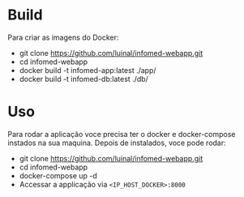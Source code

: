 # Build

Para criar as imagens do Docker:

- git clone https://github.com/luinal/infomed-webapp.git
- cd infomed-webapp
- docker build -t infomed-app:latest ./app/
- docker build -t infomed-db:latest ./db/

# Uso

Para rodar a aplicação voce precisa ter o docker e docker-compose instados na sua maquina. Depois de instalados, voce pode rodar:

- git clone https://github.com/luinal/infomed-webapp.git
- cd infomed-webapp
- docker-compose up -d
- Accessar a applicação via `<IP_HOST_DOCKER>:8000`

